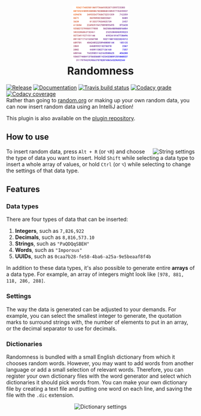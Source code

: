 <h1 align="center">
<img src=".github/logo.png" width="150"/>
<br/>
Randomness
</h1>

[![Release](https://img.shields.io/github/release/FWDekker/intellij-randomness.svg?style=for-the-badge)](https://plugins.jetbrains.com/plugin/9836-randomness)
[![Documentation](https://img.shields.io/badge/documentation-ready-blue.svg?style=for-the-badge)](https://fwdekker.github.io/intellij-randomness/)
[![Travis build status](https://img.shields.io/travis/FWDekker/intellij-randomness/master.svg?style=for-the-badge)](https://travis-ci.org/FWDekker/intellij-randomness)
[![Codacy grade](https://img.shields.io/codacy/grade/bc99104953f64f7da2db9e8ff6e557f5/master.svg?style=for-the-badge)](https://www.codacy.com/app/FWDekker/intellij-randomness)
[![Codacy coverage](https://img.shields.io/codacy/coverage/bc99104953f64f7da2db9e8ff6e557f5/master.svg?style=for-the-badge)](https://www.codacy.com/app/FWDekker/intellij-randomness)
<br />
Rather than going to [random.org](https://www.random.org/) or making up your own random data, you can now insert random data using an IntelliJ action!

This plugin is also available on the [plugin repository](https://plugins.jetbrains.com/plugin/9836-randomness).


## How to use
<img align="right" src="https://user-images.githubusercontent.com/13442533/39729805-1fae32ce-525e-11e8-9c4e-b59e16fc8ad6.PNG" alt="String settings" />

To insert random data, press `Alt + R` (or `⌥R`) and choose the type of data you want to insert. Hold `Shift` while selecting a data type to insert a whole array of values, or hold `Ctrl` (or `⌥`) while selecting to change the settings of that data type.


## Features
### Data types
There are four types of data that can be inserted:
1. **Integers**, such as `7,826,922`
2. **Decimals**, such as `8,816,573.10`
3. **Strings**, such as `"PaQDQqSBEH"`
4. **Words**, such as `"Imporous"`
5. **UUIDs**, such as `0caa7b28-fe58-4ba6-a25a-9e5beaaf8f4b`

In addition to these data types, it's also possible to generate entire **arrays** of a data type. For example, an array of integers might look like `[978, 881, 118, 286, 288]`.

### Settings
The way the data is generated can be adjusted to your demands. For example, you can select the smallest integer to generate, the quotation marks to surround strings with, the number of elements to put in an array, or the decimal separator to use for decimals.

### Dictionaries
Randomness is bundled with a small English dictionary from which it chooses random words. However, you may want to add words from another language or add a small selection of relevant words. Therefore, you can register your own dictionary files with the word generator and select which dictionaries it should pick words from. You can make your own dictionary file by creating a text file and putting one word on each line, and saving the file with the `.dic` extension.

<p align="center"><img src="https://user-images.githubusercontent.com/13442533/39729579-feef0dd4-525c-11e8-8a79-e51cb2d75bfc.PNG" alt="Dictionary settings" /></p>
